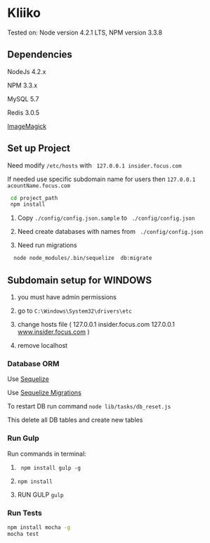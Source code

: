 # Kliiko
Tested on: Node version 4.2.1 LTS, NPM version 3.3.8

## Dependencies

NodeJs 4.2.x

NPM 3.3.x

MySQL 5.7

Redis 3.0.5

[ImageMagick](http://www.imagemagick.org/)

## Set up Project

Need modify ``` /etc/hosts ``` with ``` 127.0.0.1 insider.focus.com```

If needed use specific subdomain name for users then ``` 127.0.0.1 acountName.focus.com ```

```sh
 cd project_path
 npm install
```

1) Copy  ```./config/config.json.sample``` to  ``` ./config/config.json```

2) Need create databases with names from ``` ./config/config.json```

3) Need run migrations
```sh
  node node_modules/.bin/sequelize  db:migrate
```
##  Subdomain setup for WINDOWS

1) you must have admin permissions

2) go to ``` C:\Windows\System32\drivers\etc ```

3) change hosts file (  127.0.0.1       insider.focus.com
                        127.0.0.1       www.insider.focus.com   )
                        
4) remove localhost

### Database ORM

Use [Sequelize](http://docs.sequelizejs.com/en/latest/)

Use [Sequelize Migrations ](http://docs.sequelizejs.com/en/latest/docs/migrations/)


To restart DB run command
``` node lib/tasks/db_reset.js ```

This delete all DB tables and create new tables

### Run Gulp

Run commands in terminal:

1) ``` npm install gulp -g```

2) ``` npm install ```  

3) RUN GULP   ``` gulp ```


### Run Tests
 ```sh
 npm install mocha -g
 mocha test
 ```
